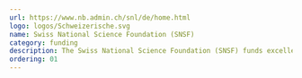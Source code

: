 ```yaml
---
url: https://www.nb.admin.ch/snl/de/home.html
logo: logos/Schweizerische.svg
name: Swiss National Science Foundation (SNSF)
category: funding
description: The Swiss National Science Foundation (SNSF) funds excellent research at universities and other institutions – from chemistry to medicine to sociology
ordering: 01
---
```

